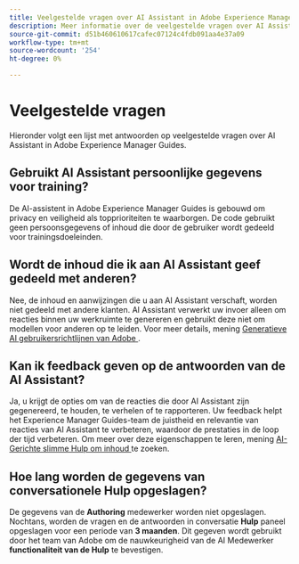```yaml
---
title: Veelgestelde vragen over AI Assistant in Adobe Experience Manager Guides
description: Meer informatie over de veelgestelde vragen over AI Assistant in Adobe Experience Manager Guides.
source-git-commit: d51b460610617cafec07124c4fdb091aa4e37a09
workflow-type: tm+mt
source-wordcount: '254'
ht-degree: 0%

---
```



# Veelgestelde vragen

Hieronder volgt een lijst met antwoorden op veelgestelde vragen over AI Assistant in Adobe Experience Manager Guides.

## Gebruikt AI Assistant persoonlijke gegevens voor training?

De AI-assistent in Adobe Experience Manager Guides is gebouwd om privacy en veiligheid als topprioriteiten te waarborgen. De code gebruikt geen persoonsgegevens of inhoud die door de gebruiker wordt gedeeld voor trainingsdoeleinden.

## Wordt de inhoud die ik aan AI Assistant geef gedeeld met anderen?

Nee, de inhoud en aanwijzingen die u aan AI Assistant verschaft, worden niet gedeeld met andere klanten. AI Assistant verwerkt uw invoer alleen om reacties binnen uw werkruimte te genereren en gebruikt deze niet om modellen voor anderen op te leiden. Voor meer details, mening [ Generatieve AI gebruikersrichtlijnen van Adobe ](https://www.adobe.com/legal/licenses-terms/adobe-dx-gen-ai-user-guidelines.html).

## Kan ik feedback geven op de antwoorden van de AI Assistant?

Ja, u krijgt de opties om van de reacties die door AI Assistant zijn gegenereerd, te houden, te verhelen of te rapporteren. Uw feedback helpt het Experience Manager Guides-team de juistheid en relevantie van reacties van AI Assistant te verbeteren, waardoor de prestaties in de loop der tijd verbeteren. Om meer over deze eigenschappen te leren, mening [ AI-Gerichte slimme Hulp om inhoud ](./ai-based-smart-help.md) te zoeken.

## Hoe lang worden de gegevens van conversationele Hulp opgeslagen?

De gegevens van de **Authoring** medewerker worden niet opgeslagen. Nochtans, worden de vragen en de antwoorden in conversatie **Hulp** paneel opgeslagen voor een periode van **3 maanden**. Dit gegeven wordt gebruikt door het team van Adobe om de nauwkeurigheid van de AI Medewerker **functionaliteit van de Hulp** te bevestigen.





